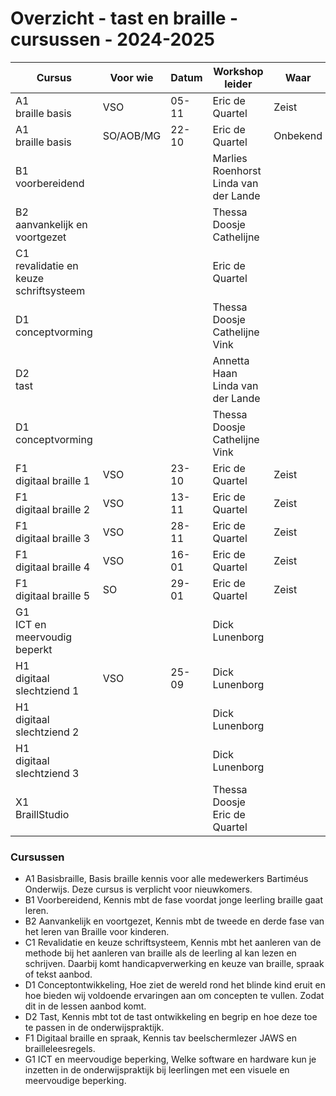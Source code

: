 # Overzicht - tast en braille - cursussen - 2024-2025



| Cursus   | Voor wie               | Datum          | Workshop leider           | Waar      | Tijd               | ruimte | e-learning |
|----------------------|---|----------------|---------------------------|-----------|--------------------|-----------------------|---|
| A1 <br>braille basis | VSO| 05-11| Eric de Quartel                     | Zeist| 14:45-17:00 |  | Ja |
| A1 <br>braille basis    |SO/AOB/MG| 22-10 | Eric de Quartel                          | Onbekend| 14:45-17:00| | Ja|
| B1 <br>voorbereidend    || | Marlies Roenhorst <br>Linda van der Lande | | | | Ja|
| B2 <br>aanvankelijk en voortgezet ||| Thessa Doosje <br>Cathelijne          | | | | Ja|
| C1 <br>revalidatie en keuze schriftsysteem ||| Eric de Quartel | | | |Ja|
| D1 <br>conceptvorming   || | Thessa Doosje <br>Cathelijne Vink        | | | |Ja|
| D2 <br>tast             || | Annetta Haan<br>Linda van der Lande      | | | |Ja|
| D1 <br>conceptvorming   || | Thessa Doosje <br>Cathelijne Vink        | | | |Ja|
| F1 <br>digitaal braille 1 |VSO | 23-10 | Eric de Quartel                        | Zeist| 14:45-17:00 | | Neen |
| F1 <br>digitaal braille 2 |VSO| 13-11 | Eric de Quartel                        | Zeist| 14:45-17:00 | | Neen |
| F1 <br>digitaal braille 3 |VSO| 28-11 | Eric de Quartel                        | Zeist| 14:45-17:00 | | Neen |
| F1 <br>digitaal braille 4 |VSO| 16-01 | Eric de Quartel                        | Zeist| 14:45-17:00 | | Neen |
| F1 <br>digitaal braille 5 |SO| 29-01 | Eric de Quartel                        | Zeist| 14:45-17:00 | | Neen |
| G1 <br>ICT en meervoudig beperkt|| | Dick Lunenborg                  | | | | |
| H1 <br>digitaal slechtziend 1 |VSO| 25-09 | Dick Lunenborg                         | | | | |
| H1 <br>digitaal slechtziend 2 || | Dick Lunenborg                         | | | | |
| H1 <br>digitaal slechtziend 3 || | Dick Lunenborg                         | | | | |
| X1 <br>BraillStudio    || | Thessa Doosje<br>Eric de Quartel          | | | |Neen|


<!--
| X2 <br>Leren door spelen | | | | | | |
-->



### Cursussen 
* A1 Basisbraille, Basis braille kennis voor alle medewerkers Bartiméus Onderwijs. Deze cursus is verplicht voor nieuwkomers.
* B1 Voorbereidend, Kennis mbt de fase voordat jonge leerling braille gaat leren.
* B2 Aanvankelijk en voortgezet, Kennis mbt de tweede en derde fase van het leren van Braille voor kinderen.
* C1 Revalidatie en keuze schriftsysteem, Kennis mbt het aanleren van de methode bij het aanleren van braille als de leerling al kan lezen en schrijven. Daarbij komt handicapverwerking en keuze van braille, spraak of tekst aanbod.
* D1 Conceptontwikkeling, Hoe ziet de wereld rond het blinde kind eruit en hoe bieden wij voldoende ervaringen aan om concepten te vullen. Zodat dit in de lessen aanbod komt.
* D2 Tast, Kennis mbt tot de tast ontwikkeling en begrip en hoe deze toe te passen in de onderwijspraktijk.
* F1 Digitaal braille en spraak, Kennis tav beelschermlezer JAWS en brailleleesregels. 
* G1 ICT en meervoudige beperking, Welke software en hardware kun je inzetten in de onderwijspraktijk bij leerlingen met een visuele en meervoudige beperking.

<!--
[website](https://tinyurl.com/begbart)
| X1 <br>braillestudio                      | mei            | Thessa Doosje<br>Eric de Quartel | Lochem | **nog onbekend**   |                       | x               |
-->
<!--
| ~~X1~~ <br>~~braillestudio~~              | ~~sept~~       | ~~Thessa~~<br>~~Eric~~        | ~~Zeist~~ | ~~plaatsgevonden~~ |                       |                 |
| ~~X3~~<br>~~LEGObraillebricks~~           | ~~studiedag~~  | ~~Annetta<br>Eric~~           |           | ~~plaatsgevonden~~ |                       |                 |
| ~~B2~~ <br>~~aanvankelijk en voortgezet~~ |                | ~~Thessa~~ <br>~~Cathelijne~~ |           |                    |                       |                 |
-->

